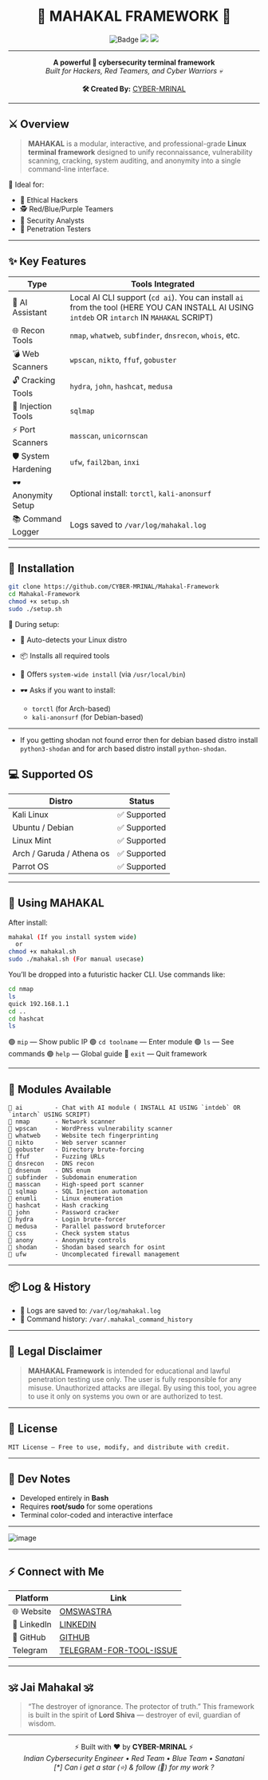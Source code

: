 <h1 align="center">🔱 MAHAKAL FRAMEWORK 🔱</h1>
<p align="center">
  <img src="https://img.shields.io/badge/MAHAKAL-Terminal%20Framework-red?style=for-the-badge&logo=gnubash" alt="Badge">
  <img src="https://img.shields.io/badge/Linux-Only-green?style=for-the-badge&logo=linux">
  <img src="https://img.shields.io/badge/Built%20With-Bash-blue?style=for-the-badge&logo=gnu">
</p>

---

<p align="center">
  <b>A powerful 🔐 cybersecurity terminal framework</b><br>
  <i>Built for Hackers, Red Teamers, and Cyber Warriors 💀</i><br><br>
  <b>🛠️ Created By:</b> <a href="https://github.com/Cyber-Mrinal">CYBER-MRINAL</a>
</p>

---

## ⚔️ Overview

> **MAHAKAL** is a modular, interactive, and professional-grade **Linux terminal framework** designed to unify reconnaissance, vulnerability scanning, cracking, system auditing, and anonymity into a single command-line interface.

🎯 Ideal for:
- 🧠 Ethical Hackers
- 🕵️ Red/Blue/Purple Teamers
- 🔬 Security Analysts
- 🧰 Penetration Testers

---

## ✨ Key Features

| Type              | Tools Integrated |
|-------------------|------------------|
| 🧠 AI Assistant    | Local AI CLI support (`cd ai`). You can install `ai` from the tool (HERE YOU CAN INSTALL AI USING `intdeb` OR `intarch` IN `MAHAKAL` SCRIPT) |
| 🌐 Recon Tools     | `nmap`, `whatweb`, `subfinder`, `dnsrecon`, `whois`, etc. |
| 💣 Web Scanners    | `wpscan`, `nikto`, `ffuf`, `gobuster` |
| 🔓 Cracking Tools  | `hydra`, `john`, `hashcat`, `medusa` |
| 🧪 Injection Tools | `sqlmap` |
| ⚡ Port Scanners   | `masscan`, `unicornscan` |
| 🛡️ System Hardening | `ufw`, `fail2ban`, `inxi` |
| 🕶️ Anonymity Setup | Optional install: `torctl`, `kali-anonsurf` |
| 📚 Command Logger | Logs saved to `/var/log/mahakal.log` |

---

## 🚀 Installation

```bash
git clone https://github.com/CYBER-MRINAL/Mahakal-Framework
cd Mahakal-Framework
chmod +x setup.sh
sudo ./setup.sh
````
🧩 During setup:

* 🧠 Auto-detects your Linux distro
* 📦 Installs all required tools
* 🔧 Offers `system-wide install` (via `/usr/local/bin`)
* 🕶️ Asks if you want to install:

  * `torctl` (for Arch-based)
  * `kali-anonsurf` (for Debian-based)

---
- If you getting shodan not found error then for debian based distro install `python3-shodan` and for arch based distro install `python-shodan`.

## 💻 Supported OS

| Distro          | Status          |
| --------------- | --------------- |
| Kali Linux      | ✅ Supported     |
| Ubuntu / Debian | ✅ Supported     |
| Linux Mint      | ✅ Supported     |
| Arch / Garuda / Athena os   | ✅ Supported     |
| Parrot OS       | ✅ Supported |

---

## 🧠 Using MAHAKAL

After install:

```bash
mahakal (If you install system wide)
  or
chmod +x mahakal.sh 
sudo ./mahakal.sh (For manual usecase)
```

You’ll be dropped into a futuristic hacker CLI. Use commands like:

```bash
cd nmap
ls
quick 192.168.1.1
cd ..
cd hashcat
ls
```

🟢 `mip` — Show public IP
🟢 `cd toolname` — Enter module
🟢 `ls` — See commands
🟢 `help` — Global guide
🔴 `exit` — Quit framework

---

## 📁 Modules Available

```shell
📁 ai         - Chat with AI module ( INSTALL AI USING `intdeb` OR `intarch` USING SCRIPT)
📁 nmap       - Network scanner
📁 wpscan     - WordPress vulnerability scanner
📁 whatweb    - Website tech fingerprinting
📁 nikto      - Web server scanner
📁 gobuster   - Directory brute-forcing
📁 ffuf       - Fuzzing URLs
📁 dnsrecon   - DNS recon
📁 dnsenum    - DNS enum
📁 subfinder  - Subdomain enumeration
📁 masscan    - High-speed port scanner
📁 sqlmap     - SQL Injection automation
📁 enumli     - Linux enumeration
📁 hashcat    - Hash cracking
📁 john       - Password cracker
📁 hydra      - Login brute-forcer
📁 medusa     - Parallel password bruteforcer
📁 css        - Check system status
📁 anony      - Anonymity controls
📁 shodan     - Shodan based search for osint
📁 ufw        - Uncomplecated firewall management
```

---

## 📦 Log & History

* 📁 Logs are saved to: `/var/log/mahakal.log`
* 📁 Command history: `/var/.mahakal_command_history`

---

## 🔐 Legal Disclaimer

> **MAHAKAL Framework** is intended for educational and lawful penetration testing use only.
> The user is fully responsible for any misuse. Unauthorized attacks are illegal.
> By using this tool, you agree to use it only on systems you own or are authorized to test.

---

## 📜 License

```text
MIT License — Free to use, modify, and distribute with credit.
```

---

## 🧠 Dev Notes

* Developed entirely in **Bash**
* Requires **root/sudo** for some operations
* Terminal color-coded and interactive interface

---

![image](https://github.com/user-attachments/assets/4fadce5d-ae95-4dea-a259-b6402c28e91d)


--- 
## ⚡ Connect with Me

| Platform    | Link                                                                         |
| ----------- | ---------------------------------------------------------------------------- |
| 🌐 Website  | [OMSWASTRA](https://cyber-mrinal.github.io/omswastra) |
| 💼 LinkedIn | [LINKEDIN](https://linkedin.com/in/CYBERMRINAL) |
| 🐙 GitHub   | [GITHUB](https://github.com/CYBER-MRINAL)                   |
|   Telegram  | [TELEGRAM-FOR-TOOL-ISSUE](https://github.com/cybermrinalgroup/3)  

---

## 🕉️ Jai Mahakal 🕉️

> “The destroyer of ignorance. The protector of truth.”
> This framework is built in the spirit of **Lord Shiva** — destroyer of evil, guardian of wisdom.

---

<p align="center">
  ⚡ Built with ❤️ by <b>CYBER-MRINAL</b> ⚡<br>
  <i>Indian Cybersecurity Engineer • Red Team • Blue Team • Sanatani</i><br>
  <i>[*] Can i get a star (⭐) & follow (🔔) for my work ?</i>
</p>
